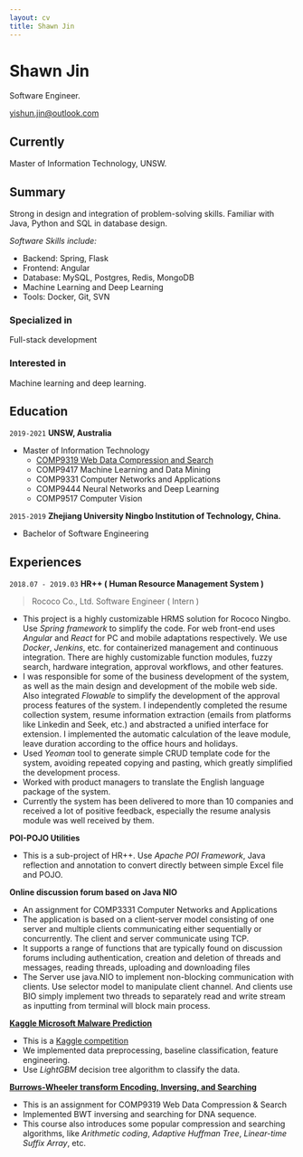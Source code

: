 ```yaml
---
layout: cv
title: Shawn Jin
---
```

# Shawn Jin
Software Engineer.

<div id="webaddress">
<a href="yishun.jin@outlook.com">yishun.jin@outlook.com</a>
</div>


## Currently

Master of Information Technology, UNSW.

## Summary

Strong in design and integration of problem-solving skills. 
Familiar with Java, Python and SQL in database design.

*Software Skills include:*
- Backend: Spring, Flask
- Frontend: Angular
- Database: MySQL, Postgres, Redis, MongoDB
- Machine Learning and Deep Learning
- Tools: Docker, Git, SVN

### Specialized in

Full-stack development

### Interested in

Machine learning and deep learning.

## Education

`2019-2021`
**UNSW, Australia**

- Master of Information Technology
  - [COMP9319 Web Data Compression and Search](https://github.com/shawnking07/comp9319-code-snippet)
  - COMP9417 Machine Learning and Data Mining
  - COMP9331 Computer Networks and Applications
  - COMP9444 Neural Networks and Deep Learning
  - COMP9517 Computer Vision

`2015-2019`
**Zhejiang University Ningbo Institution of Technology, China.**

- Bachelor of Software Engineering

## Experiences

`2018.07 - 2019.03`
**HR++ ( Human Resource Management System )**

> Rococo Co., Ltd.   Software Engineer ( Intern )

- This project is a highly customizable HRMS solution for Rococo Ningbo. Use *Spring framework* to simplify the code. For web front-end uses *Angular* and *React* for PC and mobile adaptations respectively. We use *Docker*, *Jenkins*, etc. for containerized management and continuous integration. There are highly customizable function modules, fuzzy search, hardware integration, approval workflows, and other features.
- I was responsible for some of the business development of the system, as well as the main design and development of the mobile web side. Also integrated *Flowable* to simplify the development of the approval process features of the system. I independently completed the resume collection system, resume information extraction (emails from platforms like Linkedin and Seek, etc.) and abstracted a unified interface for extension. I implemented the automatic calculation of the leave module, leave duration according to the office hours and holidays.
- Used *Yeoman* tool to generate simple CRUD template code for the system, avoiding repeated copying and pasting, which greatly simplified the development process.
- Worked with product managers to translate the English language package of the system.
- Currently the system has been delivered to more than 10 companies and received a lot of positive feedback, especially the resume analysis module was well received by them.

**POI-POJO Utilities**

- This is a sub-project of HR++. Use *Apache POI Framework*, Java reflection and annotation to convert directly between simple Excel file and POJO.

**Online discussion forum based on Java NIO**

- An assignment for COMP3331 Computer Networks and Applications
- The application is based on a client-server model consisting of one server and multiple clients communicating either sequentially or concurrently. The client and server communicate using TCP. 
- It supports a range of functions that are typically found on discussion forums including authentication, creation and deletion of threads and messages, reading threads, uploading and downloading files
- The Server use java.NIO to implement non-blocking communication with clients. Use selector model to manipulate client channel. And clients use BIO simply implement two threads to separately read and write stream as inputting from terminal will block main process.


**[Kaggle Microsoft Malware Prediction](https://github.com/shawnking07/microsoft-malware-prediction)**

- This is a [Kaggle competition](https://www.kaggle.com/c/microsoft-malware-prediction)
- We implemented data preprocessing, baseline classification, feature engineering.
- Use *LightGBM* decision tree algorithm to classify the data.

**[Burrows-Wheeler transform Encoding, Inversing, and Searching](https://github.com/shawnking07/BWT_implementation)**

- This is an assignment for COMP9319 Web Data Compression & Search
- Implemented BWT inversing and searching for DNA sequence.
- This course also introduces some popular compression and searching algorithms, like *Arithmetic coding*, *Adaptive Huffman Tree*, *Linear-time Suffix Array*, etc.
